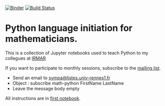 [![Binder](https://mybinder.org/badge.svg)](https://mybinder.org/v2/gh/pnavaro/math-python/master)
[![Build Status](https://travis-ci.org/pnavaro/math-python.svg?branch=master)](https://travis-ci.org/pnavaro/math-python)


# Python language initiation for mathematicians.

This is a collection of Jupyter notebooks used to teach Python to my collegues at [IRMAR](https://irmar.univ-rennes1.fr)

If you want to participate to monthly sessions, subscribe to the [mailing list](https://listes.univ-rennes1.fr/wws/info/math-python).

- Send an email to sympa@listes.univ-rennes1.fr 
- Object : subscribe math-python FirstName LastName 
- Leave the message body empty

All instructions are in [first notebook](http://nbviewer.jupyter.org/github/pnavaro/math-python/blob/master/notebooks/00.Installation.ipynb).
